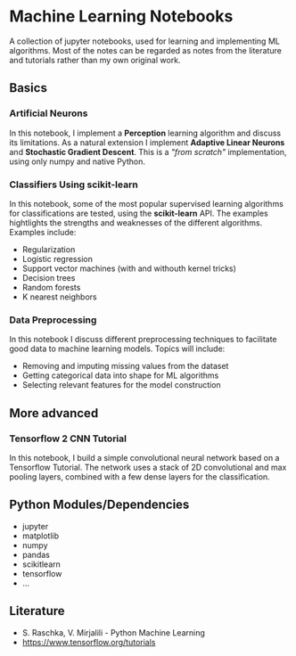 # Machine Learning Notebooks
A collection of jupyter notebooks, used for learning and implementing ML algorithms. Most of the notes can be regarded as notes from the literature and tutorials rather than my own original work.

## Basics
### Artificial Neurons
In this notebook, I implement a __Perception__ learning algorithm and discuss its limitations. As a natural extension I implement __Adaptive Linear Neurons__ and __Stochastic Gradient Descent__. This is a _"from scratch"_ implementation, using only numpy and native Python.

### Classifiers Using scikit-learn
In this notebook, some of the most popular supervised learning algorithms for classifications are tested, using the __scikit-learn__ API. The examples hightlights the strengths and weaknesses of the different algorithms. Examples include:

* Regularization 
* Logistic regression
* Support vector machines (with and withouth kernel tricks)
* Decision trees
* Random forests
* K nearest neighbors

### Data Preprocessing
In this notebook I discuss different preprocessing techniques to facilitate good data to machine learning models. Topics will include:

* Removing and imputing missing values from the dataset
* Getting categorical data into shape for ML algorithms
* Selecting relevant features for the model construction




## More advanced 
### Tensorflow 2 CNN Tutorial
In this notebook, I build a simple convolutional neural network based on a Tensorflow Tutorial. The network uses a stack of 2D convolutional and max pooling layers, combined with a few dense layers for the classification. 

## Python Modules/Dependencies
* jupyter
* matplotlib
* numpy
* pandas
* scikitlearn
* tensorflow
* ...

## Literature

* S. Raschka, V. Mirjalili - Python Machine Learning
* https://www.tensorflow.org/tutorials


